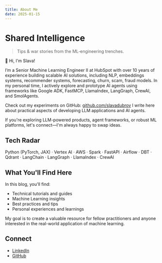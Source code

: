 ```yaml
---
title: About Me
date: 2025-01-15
---
```


# Shared Intelligence

> Tips & war stories from the ML‑engineering trenches.

👋 Hi, I'm Slava!

I’m a Senior Machine Learning Engineer II at HubSpot with over 10 years of experience building scalable AI solutions, including NLP, embeddings systems, recommender systems, forecasting, churn, scam, fraud models. In my personal time, I actively explore and prototype AI agents using frameworks like Google ADK, FastMCP, LlamaIndex, LangGraph, CrewAI, and SmolAgents.

Check out my experiments on GitHub: [github.com/slavadubrov](https://github.com/slavadubrov)
I write here about practical aspects of developing LLM applications and AI agents.

If you're exploring LLM-powered products, agent frameworks, or robust ML platforms, let's connect—I'm always happy to swap ideas.

## Tech Radar

Python (PyTorch, JAX) · Vertex AI · AWS · Spark · FastAPI · Airflow · DBT · Qdrant · LangChain · LangGraph · LlamaIndex · CrewAI

## What You'll Find Here

In this blog, you'll find:

* Technical tutorials and guides
* Machine Learning insights
* Best practices and tips
* Personal experiences and learnings

My goal is to create a valuable resource for fellow practitioners and anyone interested in the real-world application of machine learning.

## Connect

* [LinkedIn](https://www.linkedin.com/in/slavadubrov/)
* [GitHub](https://github.com/slavadubrov)
